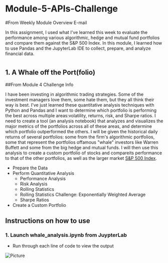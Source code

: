 # Module-5-APIs-Challenge

#From Weekly Module Overview E-mail

In this assignment, I used what I've learned this week to evaluate the performance among various algorithmic, hedge and mutual fund portfolios and compare them against the S&amp;P 500 Index. 
In this module, I learned how to use Pandas and the JupyterLab IDE to collect, prepare, and analyze financial data.

#
## 1. A Whale off the Port(folio)

##From Module 4 Challenge Info

I have been investing in algorithmic trading strategies. Some of the investment managers love them, some hate them, but they all think their way is best.
I've just learned these quantitative analysis techniques with Python and Pandas and I want to determine which portfolio is performing the best across multiple areas:volatility, returns, risk, and Sharpe ratios.
I need to create a tool (an analysis notebook) that analyzes and visualizes the major metrics of the portfolios across all of these areas, and determine which portfolio outperformed the others. I will be given the historical daily returns of several portfolios: some from the firm's algorithmic portfolios, some that represent the portfolios offamous "whale" investors like Warren Buffett and some from the big hedge and mutual funds. I will then use this analysis to create a custom portfolio of stocks and compareits performance to that of the other portfolios, as well as the larger market [S&P 500 Index](https://en.wikipedia.org/wiki/S%26P/TSX_60).


* Prepare the Data
* Perform Quantitative Analysis
  * Performance Analysis
  * Risk Analysis
  * Rolling Statistics
  * Rolling Statistics Challenge: Exponentially Weighted Average
  * Sharpe Ratios
* Create a Custom Portfolio

## Instructions on how to use 

### 1. Launch whale_analysis.ipynb from JuypterLab
* Run through each line of code to view the output


 
![Picture](https://www.columbia.edu/content/themes/custom/columbia/assets/img/cu-header.svg)


